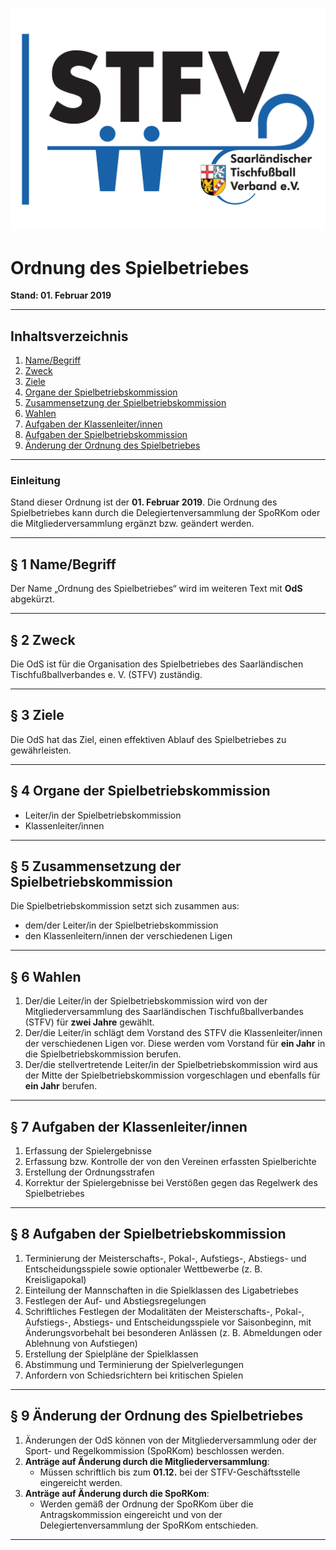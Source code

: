 ![STFV Logo](images/STFV-LOGO.png)

# Ordnung des Spielbetriebes

**Stand: 01. Februar 2019**

---

## Inhaltsverzeichnis

1. [Name/Begriff](#namebegriff)
2. [Zweck](#zweck)
3. [Ziele](#ziele)
4. [Organe der Spielbetriebskommission](#organe-der-spielbetriebskommission)
5. [Zusammensetzung der Spielbetriebskommission](#zusammensetzung-der-spielbetriebskommission)
6. [Wahlen](#wahlen)
7. [Aufgaben der Klassenleiter/innen](#aufgaben-der-klassenleiterinnen)
8. [Aufgaben der Spielbetriebskommission](#aufgaben-der-spielbetriebskommission)
9. [Änderung der Ordnung des Spielbetriebes](#änderung-der-ordnung-des-spielbetriebes)

---

### Einleitung

Stand dieser Ordnung ist der **01. Februar 2019**. Die Ordnung des Spielbetriebes kann durch die Delegiertenversammlung der SpoRKom oder die Mitgliederversammlung ergänzt bzw. geändert werden.

---

## § 1 Name/Begriff

Der Name „Ordnung des Spielbetriebes“ wird im weiteren Text mit **OdS** abgekürzt.

---

## § 2 Zweck

Die OdS ist für die Organisation des Spielbetriebes des Saarländischen Tischfußballverbandes e. V. (STFV) zuständig.

---

## § 3 Ziele

Die OdS hat das Ziel, einen effektiven Ablauf des Spielbetriebes zu gewährleisten.

---

## § 4 Organe der Spielbetriebskommission

- Leiter/in der Spielbetriebskommission
- Klassenleiter/innen

---

## § 5 Zusammensetzung der Spielbetriebskommission

Die Spielbetriebskommission setzt sich zusammen aus:

- dem/der Leiter/in der Spielbetriebskommission
- den Klassenleitern/innen der verschiedenen Ligen

---

## § 6 Wahlen

1. Der/die Leiter/in der Spielbetriebskommission wird von der Mitgliederversammlung des Saarländischen Tischfußballverbandes (STFV) für **zwei Jahre** gewählt.
2. Der/die Leiter/in schlägt dem Vorstand des STFV die Klassenleiter/innen der verschiedenen Ligen vor. Diese werden vom Vorstand für **ein Jahr** in die Spielbetriebskommission berufen.
3. Der/die stellvertretende Leiter/in der Spielbetriebskommission wird aus der Mitte der Spielbetriebskommission vorgeschlagen und ebenfalls für **ein Jahr** berufen.

---

## § 7 Aufgaben der Klassenleiter/innen

1. Erfassung der Spielergebnisse
2. Erfassung bzw. Kontrolle der von den Vereinen erfassten Spielberichte
3. Erstellung der Ordnungsstrafen
4. Korrektur der Spielergebnisse bei Verstößen gegen das Regelwerk des Spielbetriebes

---

## § 8 Aufgaben der Spielbetriebskommission

1. Terminierung der Meisterschafts-, Pokal-, Aufstiegs-, Abstiegs- und Entscheidungsspiele sowie optionaler Wettbewerbe (z. B. Kreisligapokal)
2. Einteilung der Mannschaften in die Spielklassen des Ligabetriebes
3. Festlegen der Auf- und Abstiegsregelungen
4. Schriftliches Festlegen der Modalitäten der Meisterschafts-, Pokal-, Aufstiegs-, Abstiegs- und Entscheidungsspiele vor Saisonbeginn, mit Änderungsvorbehalt bei besonderen Anlässen (z. B. Abmeldungen oder Ablehnung von Aufstiegen)
5. Erstellung der Spielpläne der Spielklassen
6. Abstimmung und Terminierung der Spielverlegungen
7. Anfordern von Schiedsrichtern bei kritischen Spielen

---

## § 9 Änderung der Ordnung des Spielbetriebes

1. Änderungen der OdS können von der Mitgliederversammlung oder der Sport- und Regelkommission (SpoRKom) beschlossen werden.
2. **Anträge auf Änderung durch die Mitgliederversammlung**:
   - Müssen schriftlich bis zum **01.12.** bei der STFV-Geschäftsstelle eingereicht werden.
3. **Anträge auf Änderung durch die SpoRKom**:
   - Werden gemäß der Ordnung der SpoRKom über die Antragskommission eingereicht und von der Delegiertenversammlung der SpoRKom entschieden.

---
